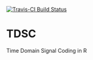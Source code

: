 [![Travis-CI Build Status](https://travis-ci.org/edwbaker/TDSC.svg?branch=master)](https://travis-ci.org/edwbaker/TDSC)

# TDSC
Time Domain Signal Coding in R
